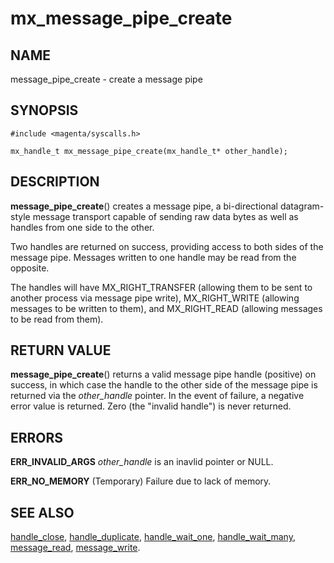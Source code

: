# mx_message_pipe_create

## NAME

message_pipe_create - create a message pipe

## SYNOPSIS

```
#include <magenta/syscalls.h>

mx_handle_t mx_message_pipe_create(mx_handle_t* other_handle);

```

## DESCRIPTION

**message_pipe_create**() creates a message pipe, a bi-directional
datagram-style message transport capable of sending raw data bytes
as well as handles from one side to the other.

Two handles are returned on success, providing access to both sides
of the message pipe.  Messages written to one handle may be read
from the opposite.

The handles will have MX_RIGHT_TRANSFER (allowing them to be sent
to another process via message pipe write), MX_RIGHT_WRITE (allowing
messages to be written to them), and MX_RIGHT_READ (allowing messages
to be read from them).

## RETURN VALUE

**message_pipe_create**() returns a valid message pipe handle (positive)
on success, in which case the handle to the other side of the message
pipe is returned via the *other_handle* pointer.  In the event of failure,
a negative error value is returned.  Zero (the "invalid handle") is never
returned.

## ERRORS

**ERR_INVALID_ARGS**  *other_handle* is an inavlid pointer or NULL.

**ERR_NO_MEMORY**  (Temporary) Failure due to lack of memory.

## SEE ALSO

[handle_close](handle_close.md),
[handle_duplicate](handle_duplicate.md),
[handle_wait_one](handle_wait_one),
[handle_wait_many](handle_wait_many.md),
[message_read](message_read.md),
[message_write](message_write.md).

